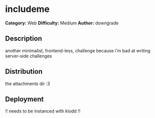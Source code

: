 # includeme
**Category:** Web
**Difficulty:** Medium
**Author:** downgrade

## Description

another minimalist, frontend-less, challenge because i'm bad at writing server-side challenges

## Distribution

the attachments dir :3

## Deployment

!! needs to be instanced with klodd !!
